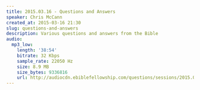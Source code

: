 ```yaml
---
title: 2015.03.16 - Questions and Answers
speaker: Chris McCann
created_at: 2015-03-16 21:30
slug: questions-and-answers
description: Various questions and answers from the Bible
audio:
  mp3_low:
    length: '38:54'
    bitrate: 32 Kbps
    sample_rate: 22050 Hz
    size: 8.9 MB
    size_bytes: 9336816
    url: http://audiocdn.ebiblefellowship.com/questions/sessions/2015.03.16_McCann_-_Questions_and_Answers.mp3
---
```

